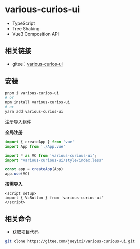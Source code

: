 # various-curios-ui

- TypeScript 
- Tree Shaking
- Vue3 Composition API

## 相关链接

- gitee：[various-curios-ui](https://gitee.com/jueyixi/various-curious-ui)

## 安装

```bash
pnpm i various-curios-ui
# or
npm install various-curios-ui
# or
yarn add various-curios-ui
```

注册导入组件

**全局注册**

```ts
import { createApp } from 'vue'
import App from './App.vue'

import * as VC from 'various-curious-ui';
import "various-curious-ui/style/index.less"

const app = createApp(App)
app.use(VC)
```

**按需导入**

```vue
<script setup>
import { VcButton } from 'various-curios-ui'
</script>
```

## 相关命令

- 获取项目代码

```sh
git clone https://gitee.com/jueyixi/various-curious-ui.git
```